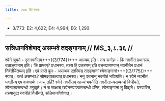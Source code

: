 ```yaml
---
title: २७४ टिप्पणयः

---
```

- 3/773: E2: 4,622; E4: 4,994; E6: 1,290

____________________________________________


## सन्निधानविशेषाद् असम्भवे तदङ्गानाम् // MS_३,८.३६ //

श्येने श्रूयते - दृतनवनीतम्+++({3/774})+++ आज्यम् इति। तत्र सन्देहः - किं नवनीतं प्रधानस्य, उताङ्गानाम् इति। किं प्राप्तम्? प्रधानस्य, तस्य हि प्रकरणम् इति वचनप्रामाण्यान् नवनीतेन प्रधानं निर्वर्तयितव्यम् इति। एवं प्राप्ते ब्रूमः - असम्भव एतस्मिंस् तदङ्गानां श्येनाङ्गानां+++({3/775})+++ स्यात्। कथं असम्भवः? सोमद्रव्यकत्वात् प्रधानस्य। ननु वचनान् नवनीतं भविष्यति। न श्येने नवनीतं भवतीत्य् एष वाक्यार्थः। कस् तर्हि? श्येने नवनीतम् आज्यं भवतीति नवनीताज्यसम्बन्धो विधीयते, श्येनाज्यसम्बन्धो ऽनूद्यते। न च साक्षाच् छ्येनस्याज्यसम्बन्धो ऽस्ति, श्येनाङ्गानां तु विद्यते। यस्यास्ति, तस्यानूद्य नवनीतं विधीयते, सन्निधानविशेषात्।